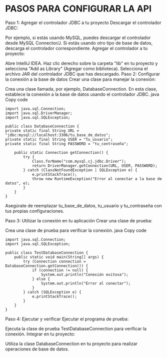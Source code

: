 # PASOS PARA CONFIGURAR LA API

Paso 1: Agregar el controlador JDBC a tu proyecto
Descargar el controlador JDBC:

Por ejemplo, si estás usando MySQL, puedes descargar el controlador desde MySQL Connector/J.
Si estás usando otro tipo de base de datos, descarga el controlador correspondiente.
Agregar el controlador a tu proyecto:

Abre IntelliJ IDEA.
Haz clic derecho sobre la carpeta "lib" en tu proyecto y selecciona "Add as Library" (Agregar como biblioteca).
Selecciona el archivo JAR del controlador JDBC que has descargado.
Paso 2: Configurar la conexión a la base de datos
Crear una clase para manejar la conexión:

Crea una clase llamada, por ejemplo, DatabaseConnection.
En esta clase, establece la conexión a la base de datos usando el controlador JDBC.
java
Copy code
    
    import java.sql.Connection;
    import java.sql.DriverManager;
    import java.sql.SQLException;

    public class DatabaseConnection {
    private static final String URL = "jdbc:mysql://localhost:3306/tu_base_de_datos";
    private static final String USER = "tu_usuario";
    private static final String PASSWORD = "tu_contraseña";

        public static Connection getConnection() {
            try {
                Class.forName("com.mysql.cj.jdbc.Driver");
                return DriverManager.getConnection(URL, USER, PASSWORD);
            } catch (ClassNotFoundException | SQLException e) {
                e.printStackTrace();
                throw new RuntimeException("Error al conectar a la base de datos", e);
            }
        }
    }
Asegúrate de reemplazar tu_base_de_datos, tu_usuario y tu_contraseña con tus propias configuraciones.

Paso 3: Utilizar la conexión en tu aplicación
Crear una clase de prueba:

Crea una clase de prueba para verificar la conexión.
java
Copy code

    import java.sql.Connection;
    import java.sql.SQLException;

    public class TestDatabaseConnection {
        public static void main(String[] args) {
            try (Connection connection = DatabaseConnection.getConnection()) {
                if (connection != null) {
                    System.out.println("Conexión exitosa");
                } else {
                    System.out.println("Error al conectar");
                }
            } catch (SQLException e) {
                e.printStackTrace();
            }
        }
    }
Paso 4: Ejecutar y verificar
Ejecutar el programa de prueba:

Ejecuta la clase de prueba TestDatabaseConnection para verificar la conexión.
Integrar en tu proyecto:

Utiliza la clase DatabaseConnection en tu proyecto para realizar operaciones de base de datos.
